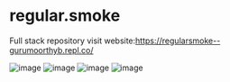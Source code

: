 # regular.smoke
Full stack repository
visit website:https://regularsmoke--gurumoorthyb.repl.co/

![image](https://github.com/Gurumoorthyb/regular.smoke/assets/105046174/b20da06a-2d62-4191-8327-ee2204ce008b)
![image](https://github.com/Gurumoorthyb/regular.smoke/assets/105046174/bb3b4c6f-0b92-47c4-a124-49727574b290)
![image](https://github.com/Gurumoorthyb/regular.smoke/assets/105046174/0a768c23-d9b7-4558-a022-97efbfe5ce2d)
![image](https://github.com/Gurumoorthyb/regular.smoke/assets/105046174/67210ad1-77aa-442f-ab14-0493e664205a)



